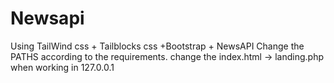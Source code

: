# Newsapi
Using TailWind css + Tailblocks css +Bootstrap + NewsAPI
Change the PATHS according to the requirements.
change the index.html -> landing.php when working in 127.0.0.1

